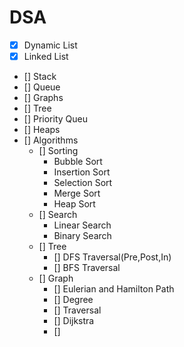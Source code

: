# DSA

- [X] Dynamic List
- [X] Linked List
- [] Stack
- [] Queue
- [] Graphs
- [] Tree
- [] Priority Queu
- [] Heaps
- [] Algorithms
    - [] Sorting
        - Bubble Sort
        - Insertion Sort
        - Selection Sort
        - Merge Sort
        - Heap Sort
    - [] Search
        - Linear Search
        - Binary Search
    - [] Tree
        - [] DFS Traversal(Pre,Post,In)
        - [] BFS Traversal
    - [] Graph
        - [] Eulerian and Hamilton Path
        - [] Degree
        - [] Traversal
        - [] Dijkstra
        - []  